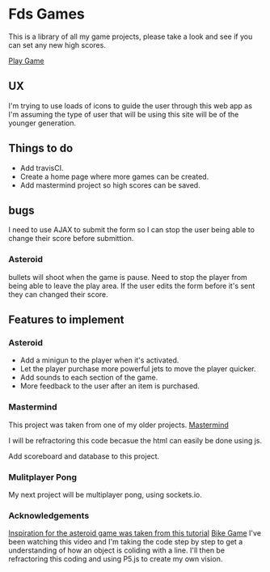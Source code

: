 # Fds Games

This is a library of all my game projects, please take a look and see if you can set any new high scores.

[Play Game](https://fd-games.herokuapp.com/)

## UX

I'm trying to use loads of icons to guide the user through this web app as I'm assuming the type of user that will be using this site will be of the younger generation.

## Things to do

- Add travisCI.
- Create a home page where more games can be created.
- Add mastermind project so high scores can be saved.

## bugs

I need to use AJAX to submit the form so I can stop the user being able to change their score before submittion.

### Asteroid

bullets will shoot when the game is pause.
Need to stop the player from being able to leave the play area.
If the user edits the form before it's sent they can changed their score.

## Features to implement

### Asteroid

- Add a minigun to the player when it's activated.
- Let the player purchase more powerful jets to move the player quicker.
- Add sounds to each section of the game.
- More feedback to the user after an item is purchased.

### Mastermind

This project was taken from one of my older projects. [Mastermind](https://github.com/Fordalex/mastermind-project)

I will be refractoring this code becasue the html can easily be done using js.

Add scoreboard and database to this project.

### Mulitplayer Pong

My next project will be multiplayer pong, using sockets.io.

### Acknowledgements

[Inspiration for the asteroid game was taken from this tutorial](https://www.youtube.com/watch?v=eI9idPTT0c4&t=24s)
[Bike Game](https://www.youtube.com/watch?v=MW8HcwHK1S0&t=119s)
I've been watching this video and I'm taking the code step by step to get a understanding of how an object is coliding with a line. I'll then be refractoring this coding and using P5.js to create my own vision.
